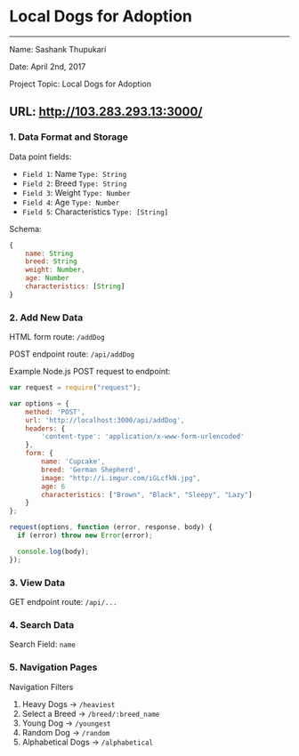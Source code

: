 
# Local Dogs for Adoption

---

Name: Sashank Thupukari

Date: April 2nd, 2017

Project Topic: Local Dogs for Adoption

URL: http://103.283.293.13:3000/
 ---

### 1. Data Format and Storage

Data point fields:
- `Field 1`: Name               `Type: String`
- `Field 2`: Breed              `Type: String`
- `Field 3`: Weight             `Type: Number`
- `Field 4`: Age                `Type: Number`
- `Field 5`: Characteristics    `Type: [String]`

Schema: 
```javascript
{
    name: String
    breed: String
    weight: Number, 
    age: Number
    characteristics: [String]
}
```

### 2. Add New Data

HTML form route: `/addDog`

POST endpoint route: `/api/addDog`

Example Node.js POST request to endpoint: 
```javascript
var request = require("request");

var options = { 
    method: 'POST',
    url: 'http://localhost:3000/api/addDog',
    headers: { 
        'content-type': 'application/x-www-form-urlencoded' 
    },
    form: { 
        name: 'Cupcake', 
        breed: 'German Shepherd',
        image: "http://i.imgur.com/iGLcfkN.jpg",
        age: 6
        characteristics: ["Brown", "Black", "Sleepy", "Lazy"]
    } 
};

request(options, function (error, response, body) {
  if (error) throw new Error(error);

  console.log(body);
});
```

### 3. View Data

GET endpoint route: `/api/...`

### 4. Search Data

Search Field: `name`

### 5. Navigation Pages

Navigation Filters
1. Heavy Dogs -> `/heaviest`
2. Select a Breed -> `/breed/:breed_name`
3. Young Dog -> `/youngest`
4. Random Dog -> `/random`
5. Alphabetical Dogs -> `/alphabetical`
